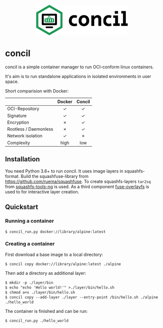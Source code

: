 <p align="center">
  <img style="max-width: 100%;width: 300px;" src="https://raw.githubusercontent.com/ruema/concil/master/docs/concil.svg" alt="concil logo"/>
</p>


# concil

concil is a simple container manager to run OCI-conform linux containers.

It's aim is to run standalone applications in isolated environments in user space.

Short comparision with Docker:

|                      | Docker | Concil |
|----------------------|:------:|:------:|
|OCI-Repository        | ✓      | ✓      |
|Signature             | ✓      | ✓      |
|Encryption            | ✗      | ✓      |
|Rootless / Daemonless | ✗      | ✓      |
|Network isolation     | ✓      | ✗      |
|Complexity            | high   | low    |

## Installation

You need Python 3.6+ to run concil.
It uses image layers in squashfs-format. Build the squashfuse-library from https://github.com/ruema/squashfuse.
To create squashfs-layers `tar2sq` from [squashfs-tools-ng](https://github.com/AgentD/squashfs-tools-ng) is used.
As a third component [fuse-overlayfs](https://github.com/containers/fuse-overlayfs) is used to for interactive layer creation.

## Quickstart

### Running a container

```shell
$ concil_run.py docker://library/alpine:latest
```

### Creating a container

First download a base image to a local directory:
```shell
$ concil copy docker://library/alpine:latest ./alpine
```

Then add a directory as additional layer:
```shell
$ mkdir -p ./layer/bin
$ echo "echo 'Hello world!'" >./layer/bin/hello.sh
$ chmod a+x ./layer/bin/hello.sh
$ concil copy --add-layer ./layer --entry-point /bin/hello.sh ./alpine ./hello_world
```

The container is finished and can be run:
```shell
$ concil_run.py ./hello_world
```

